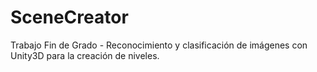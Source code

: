 # SceneCreator
Trabajo Fin de Grado - Reconocimiento y clasificación de imágenes con Unity3D para la creación de niveles.
